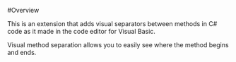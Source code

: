 #Overview

This is an extension that adds visual separators between methods in C# code as it made in the code editor for Visual Basic.

Visual method separation allows you to easily see where the method begins and ends.